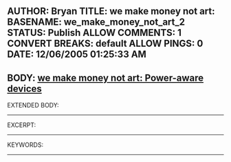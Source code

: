 AUTHOR: Bryan
TITLE: we make money not art:
BASENAME: we_make_money_not_art_2
STATUS: Publish
ALLOW COMMENTS: 1
CONVERT BREAKS: __default__
ALLOW PINGS: 0
DATE: 12/06/2005 01:25:33 AM
-----
BODY:
<a title="we make money not art: Power-aware devices" href="http://www.we-make-money-not-art.com/archives/007573.php">we make money not art: Power-aware devices</a>
-----
EXTENDED BODY:

-----
EXCERPT:

-----
KEYWORDS:

-----



